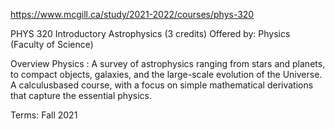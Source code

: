 https://www.mcgill.ca/study/2021-2022/courses/phys-320

PHYS 320 Introductory Astrophysics (3 credits)
Offered by: Physics (Faculty of Science)

Overview
Physics : A survey of astrophysics ranging from stars and planets, to compact objects, galaxies, and the large-scale evolution of the Universe. A calculusbased course, with a focus on simple mathematical derivations that capture the essential physics.

Terms: Fall 2021

